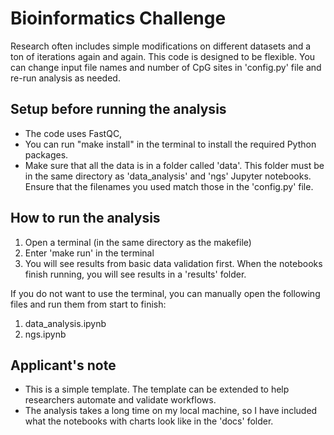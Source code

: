 # Bioinformatics Challenge

Research often includes simple modifications on different datasets and a ton of iterations again and again. This code is designed to be flexible. You can change input file names and number of CpG sites in 'config.py' file and re-run analysis as needed.

## Setup before running the analysis
- The code uses FastQC, 
- You can run "make install" in the terminal to install the required Python packages.
- Make sure that all the data is in a folder called 'data'. This folder must be in the same directory as 'data_analysis' and 'ngs' Jupyter notebooks. Ensure that the filenames you used match those in the 'config.py' file.

## How to run the analysis
 
1. Open a terminal (in the same directory as the makefile)
2. Enter 'make run' in the terminal
3. You will see results from basic data validation first. When the notebooks finish running, you will see results in a 'results' folder.

If you do not want to use the terminal, you can manually open the following files and run them from start to finish:
1. data_analysis.ipynb
2. ngs.ipynb

## Applicant's note
- This is a simple template. The template can be extended to help researchers automate and validate workflows. 
- The analysis takes a long time on my local machine, so I have included what the notebooks with charts look like in the 'docs' folder.
